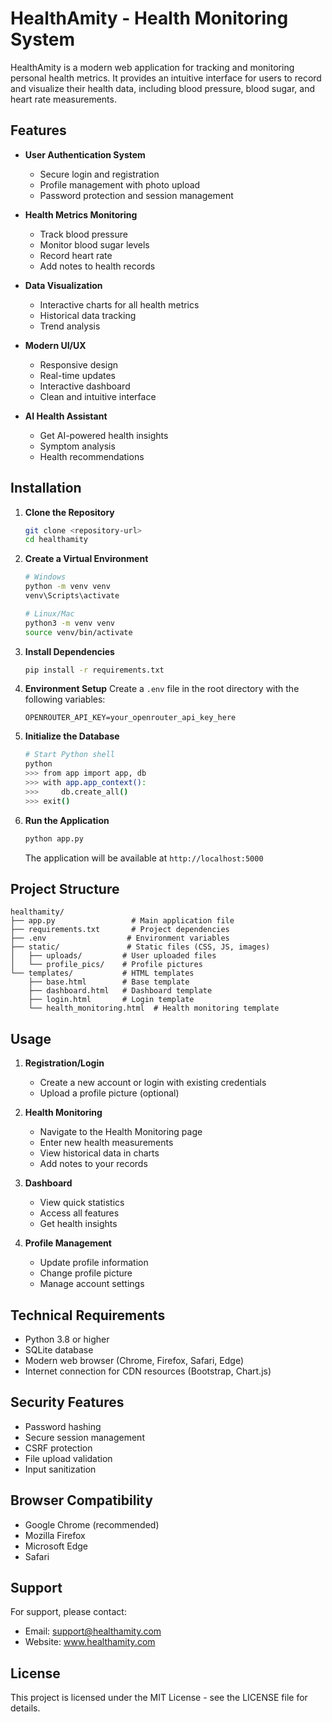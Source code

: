 # HealthAmity - Health Monitoring System

HealthAmity is a modern web application for tracking and monitoring personal health metrics. It provides an intuitive interface for users to record and visualize their health data, including blood pressure, blood sugar, and heart rate measurements.

## Features

- **User Authentication System**
  - Secure login and registration
  - Profile management with photo upload
  - Password protection and session management

- **Health Metrics Monitoring**
  - Track blood pressure
  - Monitor blood sugar levels
  - Record heart rate
  - Add notes to health records

- **Data Visualization**
  - Interactive charts for all health metrics
  - Historical data tracking
  - Trend analysis

- **Modern UI/UX**
  - Responsive design
  - Real-time updates
  - Interactive dashboard
  - Clean and intuitive interface

- **AI Health Assistant**
  - Get AI-powered health insights
  - Symptom analysis
  - Health recommendations

## Installation

1. **Clone the Repository**
   ```bash
   git clone <repository-url>
   cd healthamity
   ```

2. **Create a Virtual Environment**
   ```bash
   # Windows
   python -m venv venv
   venv\Scripts\activate

   # Linux/Mac
   python3 -m venv venv
   source venv/bin/activate
   ```

3. **Install Dependencies**
   ```bash
   pip install -r requirements.txt
   ```

4. **Environment Setup**
   Create a `.env` file in the root directory with the following variables:
   ```
   OPENROUTER_API_KEY=your_openrouter_api_key_here
   ```

5. **Initialize the Database**
   ```bash
   # Start Python shell
   python
   >>> from app import app, db
   >>> with app.app_context():
   >>>     db.create_all()
   >>> exit()
   ```

6. **Run the Application**
   ```bash
   python app.py
   ```
   The application will be available at `http://localhost:5000`

## Project Structure

```
healthamity/
├── app.py                 # Main application file
├── requirements.txt       # Project dependencies
├── .env                  # Environment variables
├── static/               # Static files (CSS, JS, images)
│   ├── uploads/         # User uploaded files
│   └── profile_pics/    # Profile pictures
└── templates/           # HTML templates
    ├── base.html        # Base template
    ├── dashboard.html   # Dashboard template
    ├── login.html       # Login template
    └── health_monitoring.html  # Health monitoring template
```

## Usage

1. **Registration/Login**
   - Create a new account or login with existing credentials
   - Upload a profile picture (optional)

2. **Health Monitoring**
   - Navigate to the Health Monitoring page
   - Enter new health measurements
   - View historical data in charts
   - Add notes to your records

3. **Dashboard**
   - View quick statistics
   - Access all features
   - Get health insights

4. **Profile Management**
   - Update profile information
   - Change profile picture
   - Manage account settings

## Technical Requirements

- Python 3.8 or higher
- SQLite database
- Modern web browser (Chrome, Firefox, Safari, Edge)
- Internet connection for CDN resources (Bootstrap, Chart.js)

## Security Features

- Password hashing
- Secure session management
- CSRF protection
- File upload validation
- Input sanitization

## Browser Compatibility

- Google Chrome (recommended)
- Mozilla Firefox
- Microsoft Edge
- Safari

## Support

For support, please contact:
- Email: support@healthamity.com
- Website: www.healthamity.com

## License

This project is licensed under the MIT License - see the LICENSE file for details.
